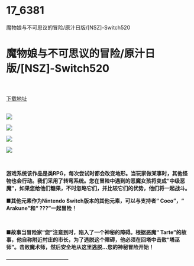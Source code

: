 # 17_6381
魔物娘与不可思议的冒险/原汁日版/[NSZ]-Switch520
# 魔物娘与不可思议的冒险/原汁日版/[NSZ]-Switch520
 <br/></br>
[下载地址](https://www.switch520.cc/article/6381 "下载地址")
<br/></br>

<p><strong><img src="https://www.switch520.cc/muke_img/upload_art_editor_20200928-1_5e54251f56f602854c1c58fb6c8e462d.jpg"></strong></p>
<p><strong><img src="https://www.switch520.cc/muke_img/upload_art_editor_20200928-1_3bb8725c022409b6aa876fa5b10e36ea.jpg"></strong></p>
<p><strong><img src="https://www.switch520.cc/muke_img/upload_art_editor_20200928-1_313ff8c865dc88acf74e62e48067515c.jpg"></strong></p>
<p><strong><img src="https://www.switch520.cc/muke_img/upload_art_editor_20200928-1_affb03adab59d346f35a572c8f86ba01.jpg"></strong></p>
<p>&nbsp;</p>
<p><strong>游戏系统该作品是类RPG，每次尝试时都会改变地形。当玩家做某事时，其他怪物也会行动。我们采用了转弯系统。您在冒险中遇到的恶魔女孩将变成“中级恶魔”，如果您给他们糖果，不时忽略它们，并比较它们的优势，他们将一起战斗。</strong></p>
<p><strong>■其他元素作为Nintendo Switch版本的其他元素，可以与支持者“ Coco”，“ Arakune”和“ ???”一起冒险！</strong></p>
<p>&nbsp;</p>
<p><strong>■故事当冒险家“您”注意到时，陷入了一个神秘的障碍。根据恶魔“ Tarte”的故事，他自称附近村庄的市长，为了逃脱这个障碍，他必须在回塔中击败“塔巫师”。击败魔术师，然后安全地从这里逃脱…您的神秘冒险开始！</strong></p>
<p><strong>————————————</strong></p>
